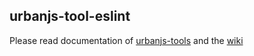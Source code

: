 ## urbanjs-tool-eslint

Please read documentation of [urbanjs-tools](https://github.com/urbanjs/urbanjs-tools) and the [wiki](https://github.com/urbanjs/urbanjs-tools/wiki)
